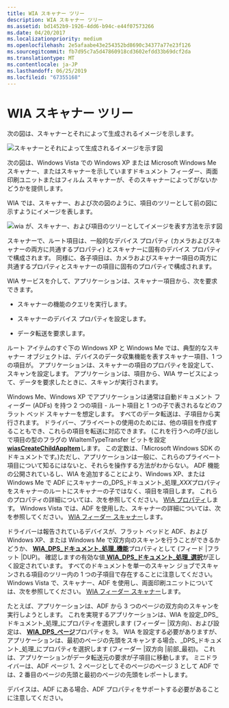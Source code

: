 ```yaml
---
title: WIA スキャナー ツリー
description: WIA スキャナー ツリー
ms.assetid: bd1452b9-1926-4dd6-b94c-e44f07573266
ms.date: 04/20/2017
ms.localizationpriority: medium
ms.openlocfilehash: 2e5afaabe43e254352bd8690c34377a77e23f126
ms.sourcegitcommit: fb7d95c7a5d47860918cd3602efdd33b69dcf2da
ms.translationtype: MT
ms.contentlocale: ja-JP
ms.lasthandoff: 06/25/2019
ms.locfileid: "67355168"
---
```

# <a name="wia-scanner-tree"></a>WIA スキャナー ツリー





次の図は、スキャナーとそれによって生成されるイメージを示します。

![スキャナーとそれによって生成されるイメージを示す図](images/art-scanner.png)

次の図は、Windows Vista での Windows XP または Microsoft Windows Me スキャナー、またはスキャナーを示していますドキュメント フィーダー、両面印刷ユニットまたはフィルム スキャナーが、そのスキャナーによってがないかどうかを提供します。

WIA では、スキャナー、および次の図のように、項目のツリーとして前の図に示すようにイメージを表します。

![wia が、スキャナー、および項目のツリーとしてイメージを表す方法を示す図](images/art-4.png)

スキャナーで、ルート項目は、一般的なデバイス プロパティ (カメラおよびスキャナーの両方に共通するプロパティ) とスキャナーに固有のデバイス プロパティで構成されます。 同様に、各子項目は、カメラおよびスキャナー項目の両方に共通するプロパティとスキャナーの項目に固有のプロパティで構成されます。

WIA サービスを介して、アプリケーションは、スキャナー項目から、次を要求できます。

-   スキャナーの機能のクエリを実行します。

-   スキャナーのデバイス プロパティを設定します。

-   データ転送を要求します。

ルート アイテムのすぐ下の Windows XP と Windows Me では、典型的なスキャナー オブジェクトは、デバイスのデータ収集機能を表すスキャナー項目、1 つの項目が。 アプリケーションは、スキャナーの項目のプロパティを設定して、スキャンを設定します。 アプリケーションは、項目から、WIA サービスによって、データを要求したときに、スキャンが実行されます。

Windows Me、Windows XP でアプリケーションは通常は自動ドキュメント フィーダー (ADFs) を持つ 2 つの項目 - ルート項目と 1 つの子で表されるなどのフラット ベッド スキャナーを想定します。 すべてのデータ転送は、子項目から実行されます。 ドライバー、プライベートの使用のためには、他の項目を作成することもでき、これらの項目を転送に対応できます。 (これを行うへの呼び出しで項目の型のフラグの WiaItemTypeTransfer ビットを設定[ **wiasCreateChildAppItem**](https://docs.microsoft.com/windows-hardware/drivers/ddi/content/wiamdef/nf-wiamdef-wiascreatechildappitem)します。 この定数は、「Microsoft Windows SDK のドキュメントです。)ただし、アプリケーションは一般に、これらのプライベート項目について知るにはないと、それらを操作する方法がわからない。 ADF 機能の公開されているし、WIA を追加することにより、Windows XP、または Windows Me で ADF にスキャナーの\_DPS\_ドキュメント\_処理\_*XXX*プロパティをスキャナーのルートにスキャナーの子ではなく、項目を項目します。 これらのプロパティの詳細については、次を参照してください。 [WIA プロパティ](https://docs.microsoft.com/windows-hardware/drivers/image/wia-properties)します。 Windows Vista では、ADF を使用した、スキャナーの詳細については、次を参照してください。 [WIA フィーダー スキャナー](wia-feeder-scanners.md)します。

ドライバーは報告されているデバイスが、フラット ベッドと ADF、および Windows XP、または Windows Me で双方向のスキャンを行うことができるかどうか、 [ **WIA\_DPS\_ドキュメント\_処理\_機能**](https://docs.microsoft.com/windows-hardware/drivers/image/wia-dps-document-handling-capabilities)プロパティとして (フィード |フラット |DUP)。 確認しますの有効な値[ **WIA\_DPS\_ドキュメント\_処理\_選択**](https://docs.microsoft.com/windows-hardware/drivers/image/wia-dps-document-handling-select)が正しく設定されています。 すべてのドキュメントを単一のスキャン ジョブでスキャンされる項目のツリー内の 1 つの子項目で存在することに注意してください。 Windows Vista で、スキャナー、ADF を使用し、両面印刷ユニットについては、次を参照してください。 [WIA フィーダー スキャナー](wia-feeder-scanners.md)します。

たとえば、アプリケーションは、ADF から 3 つのページの双方向のスキャンを実行しようとします。 これを実現するアプリケーションは、WIA を設定\_DPS\_ドキュメント\_処理\_にプロパティを選択します (フィーダー |双方向)、および設定は、 [ **WIA\_DPS\_ページ**](https://docs.microsoft.com/windows-hardware/drivers/image/wia-dps-pages)プロパティを 3。 WIA を設定する必要がありますが、アプリケーションは、最初のページの先頭をスキャンする場合、\_DPS\_ドキュメント\_処理\_にプロパティを選択します (フィーダー |双方向 |前部\_最初)。 これは、アプリケーションがデータ転送元の要求が子項目に移動します。 ミニドライバーは、ADF ページ 1、2 ページとしてそのページのページ 3 として ADF では、2 番目のページの先頭と最初のページの先頭をレポートします。

デバイスは、ADF にある場合、ADF プロパティをサポートする必要があることに注意してください。

 

 




